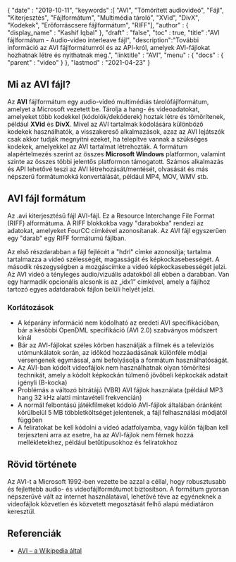 {
  "date" : "2019-10-11",
  "keywords" :[ "AVI", "Tömörített audiovideó", "Fájl", "Kiterjesztés", "Fájlformátum", "Multimédia tároló", "XVid", "DivX", "Kodekek", "Erőforráscsere fájlformátum", "RIFF"],
  "author" : {
    "display_name" : "Kashif Iqbal"
},
  "draft" : "false",
  "toc" : true,
  "title" :"AVI fájlformátum - Audio-video interleave fájl",
  "description":"További információ az AVI fájlformátumról és az API-król, amelyek AVI-fájlokat hozhatnak létre és nyithatnak meg.",
  "linktitle" : "AVI",
  "menu" : {
    "docs" : {
      "parent" : "video"
}
},
  "lastmod" : "2021-04-23"
}

## Mi az AVI fájl? ##

Az **AVI** fájlformátum egy audio-videó multimédiás tárolófájlformátum, amelyet a Microsoft vezetett be. Tárolja a hang- és videoadatokat, amelyeket több kodekkel (kódolók/dekóderek) hoztak létre és tömörítenek, például **XVid** és **DivX**. Mivel az AVI tartalmak kódolására különböző kodekek használhatók, a visszakereső alkalmazások, azaz az AVI lejátszók csak akkor tudják megnyitni ezeket, ha telepítve vannak a szükséges kodekek, amelyekkel az AVI tartalmat létrehozták. A formátum alapértelmezés szerint az összes **Microsoft Windows** platformon, valamint szinte az összes többi jelentős platformon támogatott. Számos alkalmazás és API lehetővé teszi az AVI létrehozását/mentését, olvasását és más népszerű formátumokká konvertálását, például MP4, MOV, WMV stb.

## AVI fájl formátum ##

Az .avi kiterjesztésű fájl AVI-fájl. Ez a Resource Interchange File Format (RIFF) alformátuma. A RIFF blokkokba vagy "darabokba" rendezi az adatokat, amelyeket FourCC címkével azonosítanak. Az AVI fájl egyszerűen egy "darab" egy RIFF formátumú fájlban.

Az első részdarabban a fájl fejlécét a "hdrl" címke azonosítja; tartalma tartalmazza a videó szélességét, magasságát és képkockasebességét. A második részegységben a mozgáscímke a videó képkockasebességét jelzi. Az AVI videó a tényleges audio/vizuális adatokból áll ebben a darabban. Van egy harmadik opcionális alcsonk is az „idx1” címkével, amely a fájlhoz tartozó egyes adatdarabok fájlon belüli helyét jelzi.

### Korlátozások ###

* A képarány információ nem kódolható az eredeti AVI specifikációban, bár a későbbi OpenDML specifikáció (AVI 2.0) szabványos módszert kínál
* Bár az AVI-fájlokat széles körben használják a filmek és a televíziós utómunkálatok során, az időkód hozzáadásának különféle módjai versengenek egymással, ami befolyásolja a formátum használhatóságát.
* Az AVI-ban kódolt videofájlok nem használhatnak olyan tömörítési technikát, amely a kódolt képkockán túlmenő jövőbeli képkockák adatait igényli (B-kocka)
* Problémás a változó bitrátájú (VBR) AVI fájlok használata (például MP3 hang 32 kHz alatti mintavételi frekvencián)
* A normál felbontású játékfilmeket kódoló AVI-fájlok általában óránként körülbelül 5 MB többletköltséget jelentenek, a fájl felhasználási módjától függően
* A feliratokat be kell kódolni a videó adatfolyamba, vagy külön fájlban kell terjeszteni arra az esetre, ha az AVI-fájlok nem férnek hozzá mellékletekhez, például betűtípusokhoz és feliratokhoz

## Rövid története ##

Az AVI-t a Microsoft 1992-ben vezette be azzal a céllal, hogy robusztusabb és fejlettebb audio- és videofájlformátumot biztosítson. A formátum gyorsan népszerűvé vált az internet használatával, lehetővé téve az egyéneknek a videofájlok közvetlen és közvetett megosztását felhő alapú médiatáron keresztül.

## Referenciák ##

* [AVI – a Wikipedia által](https://en.wikipedia.org/wiki/Audio_Video_Interleave)

